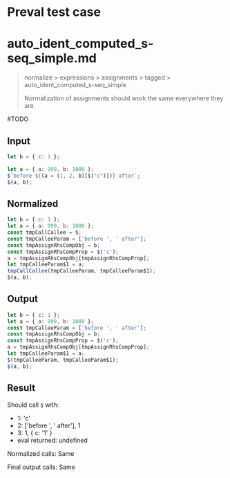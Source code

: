 # Preval test case

# auto_ident_computed_s-seq_simple.md

> normalize > expressions > assignments > tagged > auto_ident_computed_s-seq_simple
>
> Normalization of assignments should work the same everywhere they are

#TODO

## Input

`````js filename=intro
let b = { c: 1 };

let a = { a: 999, b: 1000 };
$`before ${(a = (1, 2, b)[$("c")])} after`;
$(a, b);
`````

## Normalized

`````js filename=intro
let b = { c: 1 };
let a = { a: 999, b: 1000 };
const tmpCallCallee = $;
const tmpCalleeParam = ['before ', ' after'];
const tmpAssignRhsCompObj = b;
const tmpAssignRhsCompProp = $('c');
a = tmpAssignRhsCompObj[tmpAssignRhsCompProp];
let tmpCalleeParam$1 = a;
tmpCallCallee(tmpCalleeParam, tmpCalleeParam$1);
$(a, b);
`````

## Output

`````js filename=intro
let b = { c: 1 };
let a = { a: 999, b: 1000 };
const tmpCalleeParam = ['before ', ' after'];
const tmpAssignRhsCompObj = b;
const tmpAssignRhsCompProp = $('c');
a = tmpAssignRhsCompObj[tmpAssignRhsCompProp];
let tmpCalleeParam$1 = a;
$(tmpCalleeParam, tmpCalleeParam$1);
$(a, b);
`````

## Result

Should call `$` with:
 - 1: 'c'
 - 2: ['before ', ' after'], 1
 - 3: 1, { c: '1' }
 - eval returned: undefined

Normalized calls: Same

Final output calls: Same
